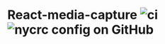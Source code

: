 # React-media-capture ![ci](https://img.shields.io/github/actions/workflow/status/chung-leong/react-media-capture/node.js.yml?branch=main&label=Node.js%20CI&logo=github) ![nycrc config on GitHub](https://img.shields.io/nycrc/chung-leong/react-media-capture)